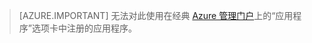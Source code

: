 > [AZURE.IMPORTANT]
无法对此使用在经典 [Azure 管理门户](https://manage.windowsazure.com/)上的“应用程序”选项卡中注册的应用程序。

<!---HONumber=AcomDC_0921_2016-->